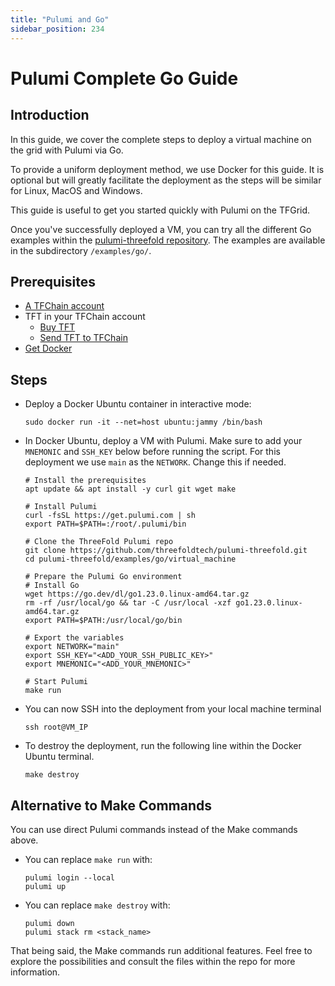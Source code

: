 ```yaml
---
title: "Pulumi and Go"
sidebar_position: 234
---
```


<h1> Pulumi Complete Go Guide</h1>



## Introduction

In this guide, we cover the complete steps to deploy a virtual machine on the grid with Pulumi via Go.

To provide a uniform deployment method, we use Docker for this guide. It is optional but will greatly facilitate the deployment as the steps will be similar for Linux, MacOS and Windows.

This guide is useful to get you started quickly with Pulumi on the TFGrid.

Once you've successfully deployed a VM, you can try all the different Go examples within the [pulumi-threefold repository](https://github.com/threefoldtech/pulumi-threefold). The examples are available in the subdirectory `/examples/go/`.

## Prerequisites

- [A TFChain account](../../../dashboard/wallet_connector.md)
- TFT in your TFChain account
  - [Buy TFT](../../../threefold_token/buy_sell_tft/buy_sell_tft.md)
  - [Send TFT to TFChain](../../../threefold_token/tft_bridges/tfchain_stellar_bridge.md)
- [Get Docker](https://docs.docker.com/get-docker/)

## Steps

- Deploy a Docker Ubuntu container in interactive mode:
    ```
    sudo docker run -it --net=host ubuntu:jammy /bin/bash
    ```

- In Docker Ubuntu, deploy a VM with Pulumi. Make sure to add your `MNEMONIC` and `SSH_KEY` below before running the script. For this deployment we use `main` as the `NETWORK`. Change this if needed.
    ```
    # Install the prerequisites
    apt update && apt install -y curl git wget make

    # Install Pulumi
    curl -fsSL https://get.pulumi.com | sh
    export PATH=$PATH=:/root/.pulumi/bin

    # Clone the ThreeFold Pulumi repo
    git clone https://github.com/threefoldtech/pulumi-threefold.git
    cd pulumi-threefold/examples/go/virtual_machine

    # Prepare the Pulumi Go environment
    # Install Go
    wget https://go.dev/dl/go1.23.0.linux-amd64.tar.gz
    rm -rf /usr/local/go && tar -C /usr/local -xzf go1.23.0.linux-amd64.tar.gz
    export PATH=$PATH:/usr/local/go/bin

    # Export the variables
    export NETWORK="main"
    export SSH_KEY="<ADD_YOUR_SSH_PUBLIC_KEY>"
    export MNEMONIC="<ADD_YOUR_MNEMONIC>"

    # Start Pulumi
    make run
    ```
- You can now SSH into the deployment from your local machine terminal
    ```
    ssh root@VM_IP
    ```
- To destroy the deployment, run the following line within the Docker Ubuntu terminal.
    ```
    make destroy
    ```

## Alternative to Make Commands

You can use direct Pulumi commands instead of the Make commands above.

- You can replace `make run` with:
    ```
    pulumi login --local
    pulumi up
    ```
- You can replace `make destroy` with:
    ```
    pulumi down
    pulumi stack rm <stack_name>
    ```

That being said, the Make commands run additional features. Feel free to explore the possibilities and consult the files within the repo for more information.